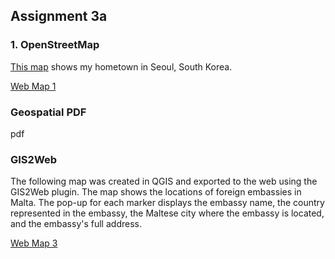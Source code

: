 ## Assignment 3a

### 1. OpenStreetMap

[This map](https://son1101.github.io/LA558_Son/assignments/assign3a/assign3a.html) shows my hometown in Seoul, South Korea.

[Web Map 1](https://lily-ehler.github.io/LA558_Lily_Ehler/Assignments/Assignment1/assign3a.html)


### Geospatial PDF

pdf


### GIS2Web

The following map was created in QGIS and exported to the web using the GIS2Web plugin. The map shows the locations of foreign embassies in Malta. The pop-up for each marker displays the embassy name, the country represented in the embassy, the Maltese city where the embassy is located, and the embassy's full address.

[Web Map 3](https://lily-ehler.github.io/LA558_Lily_Ehler/Assignments/Assignment1/qgis2web_3a/index.html)
